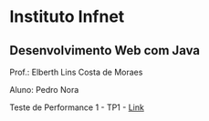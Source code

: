 # Instituto Infnet
## Desenvolvimento Web com Java
Prof.: Elberth Lins Costa de Moraes

Aluno: Pedro Nora

Teste de Performance 1 - TP1 - [Link](https://github.com/pedronora/Desenvolvimento-Web-com-Java/tree/TP1)
